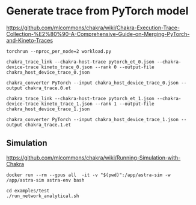 # Generate trace from PyTorch model

https://github.com/mlcommons/chakra/wiki/Chakra-Execution-Trace-Collection-%E2%80%90-A-Comprehensive-Guide-on-Merging-PyTorch-and-Kineto-Traces

```
torchrun --nproc_per_node=2 workload.py

chakra_trace_link --chakra-host-trace pytorch_et_0.json --chakra-device-trace kineto_trace_0.json --rank 0 --output-file chakra_host_device_trace_0.json

chakra_converter PyTorch --input chakra_host_device_trace_0.json --output chakra_trace.0.et

chakra_trace_link --chakra-host-trace pytorch_et_1.json --chakra-device-trace kineto_trace_1.json --rank 1 --output-file chakra_host_device_trace_1.json

chakra_converter PyTorch --input chakra_host_device_trace_1.json --output chakra_trace.1.et
```

## Simulation
https://github.com/mlcommons/chakra/wiki/Running-Simulation-with-Chakra

```
docker run --rm --gpus all  -it -v "$(pwd)":/app/astra-sim -w /app/astra-sim astra-env bash

cd examples/test
./run_network_analytical.sh
```
